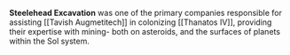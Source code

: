 **Steelehead Excavation** was one of the primary companies responsible for assisting [[Tavish Augmetitech]] in colonizing [[Thanatos IV]], providing their expertise with mining- both on asteroids, and the surfaces of planets within the Sol system.